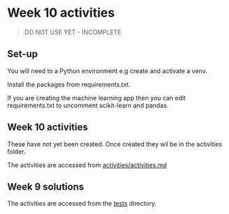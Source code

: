 # Week 10 activities

> DO NOT USE YET - INCOMPLETE

## Set-up

You will need to a Python environment e.g create and activate a venv.

Install the packages from requirements.txt.

If you are creating the machine learning app then you can edit requirements.txt to uncomment scikit-learn and pandas.

## Week 10 activities

These have not yet been created. Once created they wil be in the activities folder.

The activities are accessed from [activities/activities.md](/activities/activities.md)

## Week 9 solutions

The activities are accessed from the [tests](/tests) directory.
